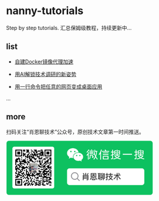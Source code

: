 # nanny-tutorials
Step by step tutorials. 汇总保姆级教程，持续更新中...

## list
- [自建Docker镜像代理加速](./article/docker-hub/自建Docker镜像代理加速.md)
- [用AI解锁技术调研的新姿势](./article/ai-search/用AI解锁技术调研的新姿势.md)

- [用一行命令把任意的网页变成桌面应用](./article/web-to-app/用一行命令把任意的网页变成桌面应用.md)

...

## more
扫码关注“肖恩聊技术”公众号，原创技术文章第一时间推送。

<img src="image-1.png" alt="公众号二维码" width="400">
